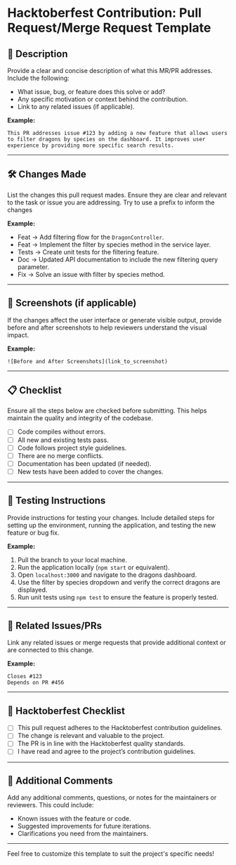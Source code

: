 # Hacktoberfest Contribution: Pull Request/Merge Request Template

## 📝 Description
Provide a clear and concise description of what this MR/PR addresses. Include the following:

- What issue, bug, or feature does this solve or add?
- Any specific motivation or context behind the contribution.
- Link to any related issues (if applicable).

**Example:**
```
This PR addresses issue #123 by adding a new feature that allows users to filter dragons by species on the dashboard. It improves user experience by providing more specific search results.
```

---

## 🛠 Changes Made
List the changes this pull request mades. Ensure they are clear and relevant to the task or issue you are addressing. Try to use a prefix to inform the changes

**Example:**
- Feat -> Add filtering flow for the `DragonController`.
- Feat -> Implement the filter by species method in the service layer.
- Tests -> Create unit tests for the filtering feature.
- Doc -> Updated API documentation to include the new filtering query parameter.
- Fix -> Solve an issue with filter by species method.

---

## 📸 Screenshots (if applicable)
If the changes affect the user interface or generate visible output, provide before and after screenshots to help reviewers understand the visual impact.

**Example:**
```
![Before and After Screenshots](link_to_screenshot)
```

---

## 📋 Checklist
Ensure all the steps below are checked before submitting. This helps maintain the quality and integrity of the codebase.

- [ ] Code compiles without errors.
- [ ] All new and existing tests pass.
- [ ] Code follows project style guidelines.
- [ ] There are no merge conflicts.
- [ ] Documentation has been updated (if needed).
- [ ] New tests have been added to cover the changes.

---

## 🧪 Testing Instructions
Provide instructions for testing your changes. Include detailed steps for setting up the environment, running the application, and testing the new feature or bug fix.

**Example:**
1. Pull the branch to your local machine.
2. Run the application locally (`npm start` or equivalent).
3. Open `localhost:3000` and navigate to the dragons dashboard.
4. Use the filter by species dropdown and verify the correct dragons are displayed.
5. Run unit tests using `npm test` to ensure the feature is properly tested.

---

## 🔗 Related Issues/PRs
Link any related issues or merge requests that provide additional context or are connected to this change.

**Example:**
```
Closes #123
Depends on PR #456
```

---

## 🙌 Hacktoberfest Checklist
- [ ] This pull request adheres to the Hacktoberfest contribution guidelines.
- [ ] The change is relevant and valuable to the project.
- [ ] The PR is in line with the Hacktoberfest quality standards.
- [ ] I have read and agree to the project’s contribution guidelines.

---

## 👀 Additional Comments
Add any additional comments, questions, or notes for the maintainers or reviewers. This could include:
- Known issues with the feature or code.
- Suggested improvements for future iterations.
- Clarifications you need from the maintainers.

---

Feel free to customize this template to suit the project's specific needs!

